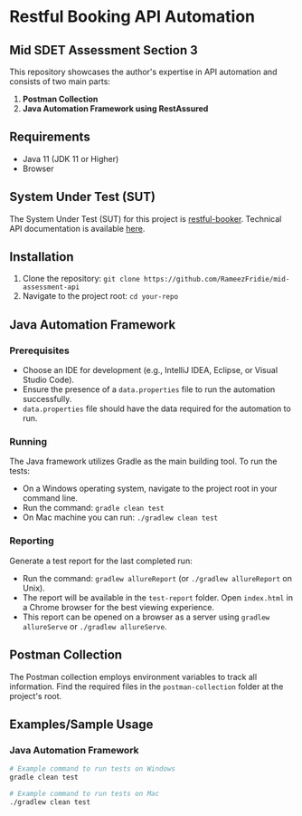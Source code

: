 # Restful Booking API Automation
## Mid SDET Assessment Section 3

This repository showcases the author's expertise in API automation and consists of two main parts:

1. **Postman Collection**
2. **Java Automation Framework using RestAssured**

## Requirements

- Java 11 (JDK 11 or Higher)
- Browser

## System Under Test (SUT)

The System Under Test (SUT) for this project is [restful-booker](https://restful-booker.herokuapp.com/). Technical API documentation is available [here](https://restful-booker.herokuapp.com/apidoc/index.html).

## Installation

1. Clone the repository: `git clone https://github.com/RameezFridie/mid-assessment-api`
2. Navigate to the project root: `cd your-repo`

## Java Automation Framework

### Prerequisites

- Choose an IDE for development (e.g., IntelliJ IDEA, Eclipse, or Visual Studio Code).
- Ensure the presence of a `data.properties` file to run the automation successfully.
- `data.properties` file should have the data required for the automation to run.

### Running

The Java framework utilizes Gradle as the main building tool. To run the tests:

- On a Windows operating system, navigate to the project root in your command line.
- Run the command: `gradle clean test`
- On Mac machine you can run: `./gradlew clean test`

### Reporting

Generate a test report for the last completed run:

- Run the command: `gradlew allureReport` (or `./gradlew allureReport` on Unix).
- The report will be available in the `test-report` folder. Open `index.html` in a Chrome browser for the best viewing experience.
- This report can be opened on a browser as a server using `gradlew allureServe` or `./gradlew allureServe`.
## Postman Collection

The Postman collection employs environment variables to track all information. Find the required files in the
`postman-collection` folder at the project's root.

## Examples/Sample Usage

### Java Automation Framework
```bash
# Example command to run tests on Windows
gradle clean test

# Example command to run tests on Mac
./gradlew clean test
